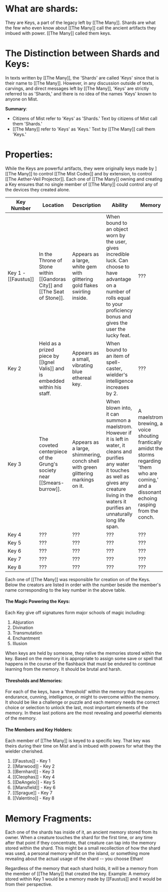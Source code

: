 # What are shards:
They are Keys, a part of the legacy left by [[The Many]]. Shards are what the few who even know about [[The Many]] call the ancient artifacts they imbued with power. [[The Many]] called them keys. 
# The Distinction between Shards and Keys:
In texts written by [[The Many]], the 'Shards' are called 'Keys' since that is their name to [[The Many]]. However, in any discussion outside of texts, carvings, and direct messages left by [[The Many]], 'Keys' are strictly referred to as 'Shards,' and there is no idea of the names 'Keys' known to anyone on Mist.

**Summary**:
- Citizens of Mist refer to 'Keys' as 'Shards.' Text by citizens of Mist call them 'Shards.'
- [[The Many]] refer to 'Keys' as 'Keys.' Text by [[The Many]] call them 'Keys.'
# Properties:
While the Keys are powerful artifacts, they were originally keys made by ][[The Many]] to control [[The Mist Codex]] and by extension, to control [[The Aether-Veil Projector]]. Each one of [[The Many]] owning and creating a Key ensures that no single member of [[The Many]] could control any of the devices they created alone. 

| Key Number         | Location                                                                    | Description                                                                       | Ability                                                                                                                                                                                                               | Memory                                                                                                                                                |
| ------------------ | --------------------------------------------------------------------------- | --------------------------------------------------------------------------------- | --------------------------------------------------------------------------------------------------------------------------------------------------------------------------------------------------------------------- | ----------------------------------------------------------------------------------------------------------------------------------------------------- |
| Key 1 -[[Faustus]] | In the Throne of Stone within [[Gandoras City]] and [[The Seat of Stone]].  | Appears as a large, white gem with glittering gold flakes swirling inside.        | When bound to an object worn by the user, gives incredible luck. Can choose to have advantage on a number of rolls equal to your proficiency bonus and gives the user the lucky feat.                                 | ???                                                                                                                                                   |
| Key 2              | Held as a prized piece by [[Ignel Valis]] and is embedded within his staff. | Appears as a small, vibrating blue ethereal key.                                  | When bound to an item of spell-caster, wielder's intelligence increases by 2.                                                                                                                                         | ???                                                                                                                                                   |
| Key 3              | The coveted centerpiece of the Grung's society near [[Smears-burrow]].      | Appears as a large, shimmering, conch shell with green glittering markings on it. | When blown into, it can summon a maelstrom. However if it is left in water, it cleans and purifies any water it touches as well as gives any creature living in the waters it purifies an unnaturally long life span. | A maelstrom brewing, a voice shouting frantically amidst the storms regarding 'them who are coming,' and a dissonant echoing rasping from the conch.  |
| Key 4              | ???                                                                         | ???                                                                               | ???                                                                                                                                                                                                                   | ???                                                                                                                                                   |
| Key 5              | ???                                                                         | ???                                                                               | ???                                                                                                                                                                                                                   | ???                                                                                                                                                   |
| Key 6              | ???                                                                         | ???                                                                               | ???                                                                                                                                                                                                                   | ???                                                                                                                                                   |
| Key 7              | ???                                                                         | ???                                                                               | ???                                                                                                                                                                                                                   | ???                                                                                                                                                   |
| Key 8              | ???                                                                         | ???                                                                               | ???                                                                                                                                                                                                                   | ???                                                                                                                                                   |

Each one of [[The Many]] was responsible for creation on of the Keys. Below the creators are listed in order with the number beside the member's name corresponding to the key number in the above table.

#### The Magic Powering the Keys:
Each Key give off signatures form major schools of magic including: 
1. Abjuration
2. Divination
3. Transmutation
4. Enchantment
5. Illusion 

When keys are held by someone, they relive the memories stored within the key. Based on the memory it is appropriate to assign some save or spell that happens in the course of the flashback that must be endured to continue learning from the memory. It should be brutal and harsh. 

#### Thresholds and Memories:
For each of the keys, have a 'threshold' within the memory that requires endurance, cunning, intelligence, or might to overcome within the memory. It should be like a challenge or puzzle and each memory needs the correct choice or selection to unlock the last, most important elements of the memory. In these last potions are the most revealing and powerful elements of the memory. 

#### The Members and Key Holders:
Each member of [[The Many]] is keyed to a specific key. That key was theirs during their time on Mist and is imbued with powers for what they the wielder cherished. 
1. [[Faustus]] - Key 1
2. [[Marwood]] - Key 2
3. [[Bernhard]] - Key 3
4. [[Cleophas]] - Key 4
5. [[DeAngelo]] - Key 5
6. [[Mansfield]] - Key 6
7. [[Sprague]] - Key 7
8. [[Valentino]] - Key 8
# Memory Fragments:
Each one of the shards has inside of it, an ancient memory stored from its owner. When a creature touches the shard for the first time, or any time after that point if they concentrate, that creature can tap into the memory stored within the shard. This might be a small recollection of how the shard was used, a personal memory whilst on the island, or something more revealing about the actual usage of the shard -- you choose Ethan!

Regardless of the memory that each shard holds, it will be a memory from the member of [[The Many]] that created the key. Example: A memory stored within Key 1 would be a memory made by [[Faustus]] and it would be from their perspective. 